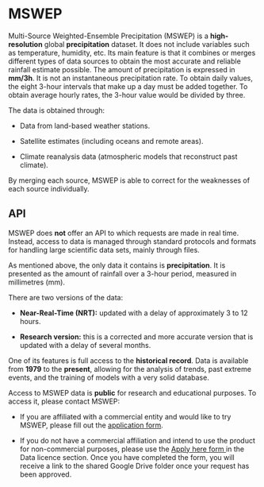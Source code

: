 # MSWEP
Multi-Source Weighted-Ensemble Precipitation (MSWEP) is a **high-resolution** global **precipitation** dataset. It does not include variables such as temperature, humidity, etc. Its main feature is that it combines or merges different types of data sources to obtain the most accurate and reliable rainfall estimate possible. The amount of precipitation is expressed in **mm/3h**. It is not an instantaneous precipitation rate. To obtain daily values, the eight 3-hour intervals that make up a day must be added together. To obtain average hourly rates, the 3-hour value would be divided by three.  

The data is obtained through: 

- Data from land-based weather stations. 

- Satellite estimates (including oceans and remote areas). 

- Climate reanalysis data (atmospheric models that reconstruct past climate). 

By merging each source, MSWEP is able to correct for the weaknesses of each source individually.  

 
## API
MSWEP does **not** offer an API to which requests are made in real time. Instead, access to data is managed through standard protocols and formats for handling large scientific data sets, mainly through files. 

As mentioned above, the only data it contains is **precipitation**. It is presented as the amount of rainfall over a 3-hour period, measured in millimetres (mm).  

There are two versions of the data: 

- **Near-Real-Time (NRT):** updated with a delay of approximately 3 to 12 hours.  

- **Research version:** this is a corrected and more accurate version that is updated with a delay of several months. 

One of its features is full access to the **historical record**. Data is available from **1979** to the **present**, allowing for the analysis of trends, past extreme events, and the training of models with a very solid database. 

Access to MSWEP data is **public** for research and educational purposes. To access it, please contact MSWEP:

- If you are affiliated with a commercial entity and would like to try MSWEP, please fill out the [application form](https://www.gloh2o.org/contact/).  

- If you do not have a commercial affiliation and intend to use the product for non-commercial purposes, please use the [Apply here form ](https://www.gloh2o.org/mswep/) in the Data licence section. Once you have completed the form, you will receive a link to the shared Google Drive folder once your request has been approved. 

<!-- ??? info "More information"
    Once you have access to the **Google Drive** repository, there are three folders with data for the following date ranges: 

    - **Past_nogauge:** contains data from 1 January 1979 at 12:00 to 23 September 2007 at 06:00. 

    - **Past:** contains data from 28 January 1979 at 09:00 to 25 December 2020 at 06:00. 

    - **Near real time (NRT): **contains data from 25 November 2020 at 18:00 to the present day. 

    There are several options for downloading the data:

    - **Direct download: **once you have access to the repository on Google Drive, you can download the data files directly, organised by year and frequency (3 hours, daily, monthly).    

    - **Programmatic download (rclone):** to acquire the complete historical record or automate downloads, the official documentation recommends the use of tools such as rclone, which allows local directories to be synchronised with cloud storage.  

    - **Remote access (OPeNDAP): **data centres, such as the Integrated Climate Data Centre (ICDC) at the University of Hamburg, host replicas of MSWEP and provide access via the OPeNDAP protocol. Access to the data is restricted; you must contact them and request a customer account.  -->